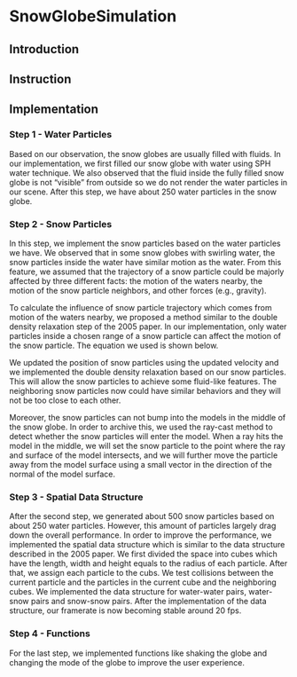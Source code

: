 # SnowGlobeSimulation

## Introduction

## Instruction

## Implementation
### Step 1 - Water Particles
Based on our observation, the snow globes are usually filled with fluids. In our implementation, we first filled our snow globe with water using SPH water technique. We also observed that the fluid inside the fully filled snow globe is not “visible” from outside so we do not render the water particles in our scene. After this step, we have about 250 water particles in the snow globe.

### Step 2 - Snow Particles
In this step, we implement the snow particles based on the water particles we have. We observed that in some snow globes with swirling water, the snow particles inside the water have similar motion as the water.  From this feature, we assumed that the trajectory of a snow particle could be majorly affected by three different facts: the motion of the waters nearby, the motion of the snow particle neighbors, and other forces (e.g., gravity).

To calculate the influence of snow particle trajectory which comes from motion of the waters nearby, we proposed a method similar to the double density relaxation step of the 2005 paper. In our implementation, only water particles inside a chosen range of a snow particle can affect the motion of the snow particle. The equation we used is shown below.

We updated the position of snow particles using the updated velocity and we implemented the double density relaxation based on our snow particles. This will allow the snow particles to achieve some fluid-like features. The neighboring snow particles now could have similar behaviors and they will not be too close to each other.

Moreover, the snow particles can not  bump into the models in the middle of the snow globe. In order to archive this, we used the ray-cast method to detect whether the snow particles will enter the model. When a ray hits the model in the middle, we will set the snow particle to the point where the ray and surface of the model intersects, and we will further move the particle away from the model surface using a small vector in the direction of the normal of the model surface.


### Step 3 - Spatial Data Structure
After the second step, we generated about 500 snow particles based on about 250 water particles. However, this amount of particles largely drag down the overall performance. In order to improve the performance, we implemented the spatial data structure which is similar to the data structure described in the 2005 paper. We first divided the space into cubes which have the length, width and height equals to the radius of each particle. After that, we assign each particle to the cubs. We test collisions between the current particle and the particles in the current cube and the neighboring cubes. We implemented the data structure for water-water pairs, water-snow pairs and snow-snow pairs. After the implementation of the data structure, our framerate is now becoming stable around 20 fps.

### Step 4 - Functions
For the last step, we implemented functions like shaking the globe and changing the mode of the globe to improve the user experience.
